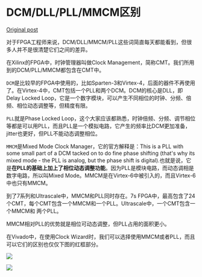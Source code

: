  DCM/DLL/PLL/MMCM区别
 ==

 [Original post](https://mp.weixin.qq.com/s?__biz=MzU4ODY5ODU5Ng==&mid=2247484106&idx=1&sn=82983a8086732717298436e067a64d4d&chksm=fdd98441caae0d57c99c5b22cf72bfaee2372824406014680be9df1f8d85b3071182fe43656c&mpshare=1&scene=21&srcid=0928ySJ3ud0vfaGS85Teu5Xw&sharer_sharetime=1571051171309&sharer_shareid=296cfe717a7da125d89d5a7bcdf65c18&key=6234e09828e71f223a5bbb62942587523cffdc550c50d6713403e50f0f1a03c87c5b1a6fae054a425e6f27eabfd6e48eb8fd421c5841d8d8b3b054113d8e8650ff4a65e51fa211ebe10dc0a436635167&ascene=1&uin=MzkzMzM2Nzc1&devicetype=Windows)

 对于FPGA工程师来说，DCM/DLL/MMCM/PLL这些词简直每天都能看到，但很多人并不是很清楚它们之间的差异。

在Xilinx的FPGA中，时钟管理器叫做Clock Management，简称CMT。我们所用到的DCM/PLL/MMCM都包含在CMT中。

`DCM`是比较早的FPGA中使用的，比如Sparten-3和Virtex-4，后面的器件不再使用了。在Virtex-4中，CMT包括一个PLL和两个DCM。DCM的核心是DLL，即Delay Locked Loop，它是一个数字模块，可以产生不同相位的时钟、分频、倍频、相位动态调整等，但精度有限。

`PLL`就是Phase Locked Loop，这个大家应该都熟悉，时钟倍频、分频、调节相位等都是可以用PLL，而且PLL是一个模拟电路，它产生的频率比DCM更加准备，jitter也更好，但PLL不能动态调整相位。

`MMCM`是Mixed Mode Clock Manager，它的官方解释是：This is a PLL with some small part of a DCM tacked on to do fine phase shifting (that's why its mixed mode - the PLL is analog, but the phase shift is digital).也就是说，它是**在PLL的基础上加上了相位动态调整功能**。因为PLL是模块电路，而动态调相是数字电路，所以叫Mixed Mode。MMCM是在Virtex-6中被引入的，而且Virtex-6中也只有MMCM。

到了7系列和Ultrascale中，MMCM和PLL同时存在。7s FPGA中，最高包含了24个CMT，每个CMT包含一个MMCM和一个PLL。Ultrascale中，一个CMT包含一个MMCM和 两个PLL。

MMCM相对PLL的优势就是相位可动态调整，但PLL占用的面积更小。

在Vivado中，在使用Clock Wizard时，我们可以选择使用MMCM或者PLL，而且可以它们的区别也仅仅下图的红框部分。

![](https://mmbiz.qpic.cn/mmbiz_png/bmUD0vQPK9ufTSkxraLUcNibRQu7kjzibfPysl1nONK6CeNmIIWeCRibXAhichbibBClyrbLM8mavVflJgbVaRG9BQg/640?wx_fmt=png&tp=webp&wxfrom=5&wx_lazy=1&wx_co=1)

![](https://mmbiz.qpic.cn/mmbiz_png/bmUD0vQPK9ufTSkxraLUcNibRQu7kjzibfcJyNDpjKR95EI0HibLMTTS2ownBMkJ0A7GVp44MIHjw6uSic3aovJBuw/640?wx_fmt=png&tp=webp&wxfrom=5&wx_lazy=1&wx_co=1)